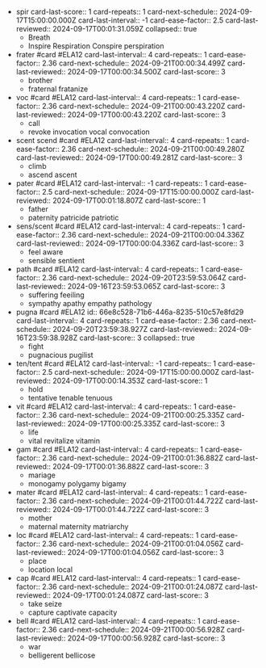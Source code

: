 - spir
  card-last-score:: 1
  card-repeats:: 1
  card-next-schedule:: 2024-09-17T15:00:00.000Z
  card-last-interval:: -1
  card-ease-factor:: 2.5
  card-last-reviewed:: 2024-09-17T00:01:31.059Z
  collapsed:: true
	- Breath
	- Inspire Respiration Conspire perspiration
- frater #card #ELA12
  card-last-interval:: 4
  card-repeats:: 1
  card-ease-factor:: 2.36
  card-next-schedule:: 2024-09-21T00:00:34.499Z
  card-last-reviewed:: 2024-09-17T00:00:34.500Z
  card-last-score:: 3
	- brother
	- fraternal fratanize
- voc #card #ELA12
  card-last-interval:: 4
  card-repeats:: 1
  card-ease-factor:: 2.36
  card-next-schedule:: 2024-09-21T00:00:43.220Z
  card-last-reviewed:: 2024-09-17T00:00:43.220Z
  card-last-score:: 3
	- call
	- revoke invocation vocal convocation
- scent scend #card #ELA12
  card-last-interval:: 4
  card-repeats:: 1
  card-ease-factor:: 2.36
  card-next-schedule:: 2024-09-21T00:00:49.280Z
  card-last-reviewed:: 2024-09-17T00:00:49.281Z
  card-last-score:: 3
	- climb
	- ascend ascent
- pater #card #ELA12
  card-last-interval:: -1
  card-repeats:: 1
  card-ease-factor:: 2.5
  card-next-schedule:: 2024-09-17T15:00:00.000Z
  card-last-reviewed:: 2024-09-17T00:01:18.807Z
  card-last-score:: 1
	- father
	- paternity patricide patriotic
- sens/scent #card #ELA12
  card-last-interval:: 4
  card-repeats:: 1
  card-ease-factor:: 2.36
  card-next-schedule:: 2024-09-21T00:00:04.336Z
  card-last-reviewed:: 2024-09-17T00:00:04.336Z
  card-last-score:: 3
	- feel aware
	- sensible sentient
- path #card #ELA12
  card-last-interval:: 4
  card-repeats:: 1
  card-ease-factor:: 2.36
  card-next-schedule:: 2024-09-20T23:59:53.064Z
  card-last-reviewed:: 2024-09-16T23:59:53.065Z
  card-last-score:: 3
	- suffering feeiling
	- sympathy apathy  empathy pathology
- pugna #card #ELA12
  id:: 66e8c528-71b6-446a-8235-510c57e8fd29
  card-last-interval:: 4
  card-repeats:: 1
  card-ease-factor:: 2.36
  card-next-schedule:: 2024-09-20T23:59:38.927Z
  card-last-reviewed:: 2024-09-16T23:59:38.928Z
  card-last-score:: 3
  collapsed:: true
	- fight
	- pugnacious pugilist
- ten/tent #card #ELA12
  card-last-interval:: -1
  card-repeats:: 1
  card-ease-factor:: 2.5
  card-next-schedule:: 2024-09-17T15:00:00.000Z
  card-last-reviewed:: 2024-09-17T00:00:14.353Z
  card-last-score:: 1
	- hold
	- tentative tenable tenuous
- vit #card #ELA12
  card-last-interval:: 4
  card-repeats:: 1
  card-ease-factor:: 2.36
  card-next-schedule:: 2024-09-21T00:00:25.335Z
  card-last-reviewed:: 2024-09-17T00:00:25.335Z
  card-last-score:: 3
	- life
	- vital revitalize vitamin
- gam #card #ELA12
  card-last-interval:: 4
  card-repeats:: 1
  card-ease-factor:: 2.36
  card-next-schedule:: 2024-09-21T00:01:36.882Z
  card-last-reviewed:: 2024-09-17T00:01:36.882Z
  card-last-score:: 3
	- mariage
	- monogamy polygamy bigamy
- mater #card #ELA12
  card-last-interval:: 4
  card-repeats:: 1
  card-ease-factor:: 2.36
  card-next-schedule:: 2024-09-21T00:01:44.722Z
  card-last-reviewed:: 2024-09-17T00:01:44.722Z
  card-last-score:: 3
	- mother
	- maternal maternity matriarchy
- loc #card #ELA12
  card-last-interval:: 4
  card-repeats:: 1
  card-ease-factor:: 2.36
  card-next-schedule:: 2024-09-21T00:01:04.056Z
  card-last-reviewed:: 2024-09-17T00:01:04.056Z
  card-last-score:: 3
	- place
	- location local
- cap #card #ELA12
  card-last-interval:: 4
  card-repeats:: 1
  card-ease-factor:: 2.36
  card-next-schedule:: 2024-09-21T00:01:24.087Z
  card-last-reviewed:: 2024-09-17T00:01:24.087Z
  card-last-score:: 3
	- take seize
	- capture captivate capacity
- bell #card #ELA12
  card-last-interval:: 4
  card-repeats:: 1
  card-ease-factor:: 2.36
  card-next-schedule:: 2024-09-21T00:00:56.928Z
  card-last-reviewed:: 2024-09-17T00:00:56.928Z
  card-last-score:: 3
	- war
	- belligerent bellicose